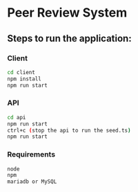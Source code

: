 # Peer Review System
## Steps to run the application:
### Client
```bash
cd client
npm install
npm run start
```
### API
```bash
cd api
npm run start
ctrl+c (stop the api to run the seed.ts)
npm run start
```
### Requirements
```bash
node
npm
mariadb or MySQL
```
